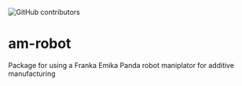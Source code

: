 ![GitHub contributors](https://img.shields.io/github/contributors/alejontnu/am-robot?label=Number%20of%20button%20mashers&style=plastic)

# am-robot
Package for using a Franka Emika Panda robot maniplator for additive manufacturing
